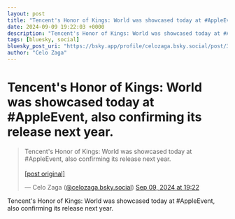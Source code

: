 ```yaml
---
layout: post
title: "Tencent's Honor of Kings: World was showcased today at #AppleEvent, also confirming its release next year."
date: 2024-09-09 19:22:03 +0000
description: "Tencent's Honor of Kings: World was showcased today at #AppleEvent, also confirming its release next year."
tags: [bluesky, social]
bluesky_post_uri: "https://bsky.app/profile/celozaga.bsky.social/post/3l3qmq3czlk2j"
author: "Celo Zaga"
---
```


<h1 class="bluesky-post-title">Tencent's Honor of Kings: World was showcased today at #AppleEvent, also confirming its release next year.</h1>


<blockquote class="bluesky-embed" data-bluesky-uri="at://did:plc:lmh6rennptq77inaztnovw4b/app.bsky.feed.post/3l3qmq3czlk2j" data-bluesky-embed-color-mode="system">
<p lang="">Tencent's Honor of Kings: World was showcased today at #AppleEvent, also confirming its release next year.<br><br><a href="https://bsky.app/profile/celozaga.bsky.social/post/3l3qmq3czlk2j">[post original]</a></p>
&mdash; Celo Zaga (<a href="https://bsky.app/profile/did:plc:lmh6rennptq77inaztnovw4b">@celozaga.bsky.social</a>) <a href="https://bsky.app/profile/celozaga.bsky.social/post/3l3qmq3czlk2j">Sep 09, 2024 at 19:22</a>
</blockquote>
<script async src="https://embed.bsky.app/static/embed.js" charset="utf-8"></script>


<p class="bluesky-post-description">Tencent's Honor of Kings: World was showcased today at #AppleEvent, also confirming its release next year.</p>
